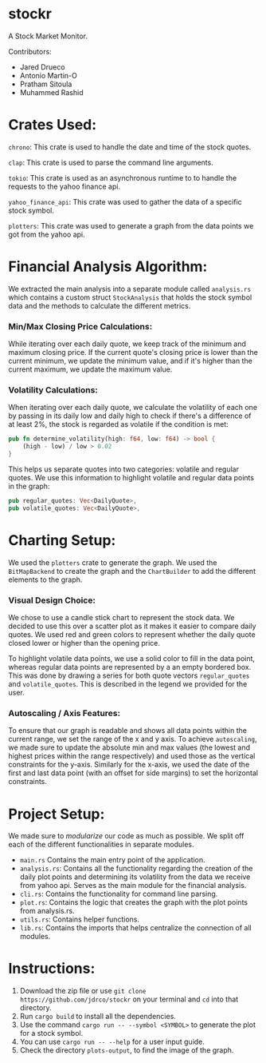 # stockr

A Stock Market Monitor.

Contributors:
- Jared Drueco
- Antonio Martin-O
- Pratham Sitoula
- Muhammed Rashid

# Crates Used:

`chrono`: This crate is used to handle the date and time of the stock quotes.

`clap`: This crate is used to parse the command line arguments.

`tokio`: This crate is used as an asynchronous runtime to to handle the requests to the yahoo finance api.

`yahoo_finance_api`: This crate was used to gather the data of a specific stock symbol.

`plotters`: This crate was used to generate a graph from the data points we got from the yahoo api.

# Financial Analysis Algorithm:

We extracted the main analysis into a separate module called `analysis.rs` which contains a custom struct `StockAnalysis` that holds the stock symbol data and the methods to calculate the different metrics.

### Min/Max Closing Price Calculations:

While iterating over each daily quote, we keep track of the minimum and maximum closing price. If the current quote's closing price is lower than the current minimum, we update the minimum value, and if it's higher than the current maximum, we update the maximum value.


### Volatility Calculations:

When iterating over each daily quote, we calculate the volatility of each one by passing in its daily low and daily high to check if there's a difference of at least 2%, the stock is regarded as volatile if the condition is met:

```rust
pub fn determine_volatility(high: f64, low: f64) -> bool {
    (high - low) / low > 0.02
}
```

This helps us separate quotes into two categories: volatile and regular quotes. We use this information to highlight volatile and regular data points in the graph:
```rust
pub regular_quotes: Vec<DailyQuote>,
pub volatile_quotes: Vec<DailyQuote>,
```

# Charting Setup:

We used the `plotters` crate to generate the graph. We used the `BitMapBackend` to create the graph and the `ChartBuilder` to add the different elements to the graph.

### Visual Design Choice:

We chose to use a candle stick chart to represent the stock data. We decided to use this over a scatter plot as it makes it easier to compare daily quotes. We used red and green colors to represent whether the daily quote closed lower or higher than the opening price.

To highlight volatile data points, we use a solid color to fill in the data point, whereas regular data points are represented by a an empty bordered box. This was done by drawing a series for both quote vectors `regular_quotes` and `volatile_quotes`. This is described in the legend we provided for the user.

### Autoscaling / Axis Features:

To ensure that our graph is readable and shows all data points within the current range, we set the range of the x and y axis. To achieve `autoscaling`, we made sure to update the absolute min and max values (the lowest and highest prices within the range respectively) and used those as the vertical constraints for the y-axis. Similarly for the x-axis, we used the date of the first and last data point (with an offset for side margins) to set the horizontal constraints.

# Project Setup:

We made sure to *modularize* our code as much as possible. We split off each of the different functionalities in separate modules.

- `main.rs` Contains the main entry point of the application.
- `analysis.rs`: Contains all the functionality regarding the creation of the daily plot points and determining its volatility from the data we receive from yahoo api. Serves as the main module for the financial analysis.
- `cli.rs`: Contains the functionality for command line parsing.
- `plot.rs`: Contains the logic that creates the graph with the plot points from analysis.rs.
- `utils.rs`: Contains helper functions.
- `lib.rs`: Contains the imports that helps centralize the connection of all modules.

# Instructions:

1. Download the zip file or use `git clone https://github.com/jdrco/stockr` on your terminal and `cd` into that directory.
2. Run `cargo build` to install all the dependencies.
3. Use the command `cargo run -- --symbol <SYMBOL>` to generate the plot for a stock symbol.
4. You can use `cargo run -- --help` for a user input guide.
5. Check the directory `plots-output`, to find the image of the graph.
